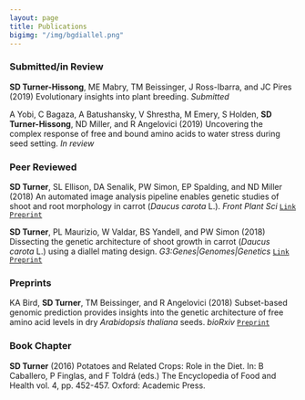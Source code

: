 ```yaml
---
layout: page
title: Publications
bigimg: "/img/bgdiallel.png"
---
```


### Submitted/in Review
**SD Turner-Hissong**, ME Mabry, TM Beissinger, J Ross-Ibarra, and JC Pires (2019) Evolutionary insights into plant breeding. _Submitted_  

A Yobi, C Bagaza, A Batushansky, V Shrestha, M Emery, S Holden, **SD Turner-Hissong**, ND Miller, and R Angelovici (2019) Uncovering the complex response of free and bound amino acids to water stress during seed setting. _In review_


### Peer Reviewed
**SD Turner**, SL Ellison, DA Senalik, PW Simon, EP Spalding, and ND Miller (2018) An automated image analysis pipeline enables genetic studies of shoot and root morphology in carrot (_Daucus carota_ L.). _Front Plant Sci_ [`Link`](https://www.frontiersin.org/articles/10.3389/fpls.2018.01703/full) [`Preprint`](https://www.biorxiv.org/content/early/2018/08/04/384974)

**SD Turner**, PL Maurizio, W Valdar, BS Yandell, and PW Simon (2018) Dissecting the genetic architecture of shoot growth in carrot (_Daucus carota_ L.) using a diallel mating design. _G3:Genes|Genomes|Genetics_ 
[`Link`](http://www.g3journal.org/content/8/2/411) [`Preprint`](https://www.biorxiv.org/content/early/2017/03/16/115519)

### Preprints
KA Bird, **SD Turner**, TM Beissinger, and R Angelovici (2018) Subset-based genomic prediction provides insights into the genetic architecture of free amino acid levels in dry _Arabidopsis thaliana_ seeds. _bioRxiv_ 
[`Preprint`](https://www.biorxiv.org/content/early/2018/02/26/272047)  

### Book Chapter
**SD Turner** (2016) Potatoes and Related Crops: Role in the Diet. In: B Caballero, P Finglas, and F Toldrá (eds.) The Encyclopedia of Food and Health vol. 4, pp. 452-457. Oxford: Academic Press.
